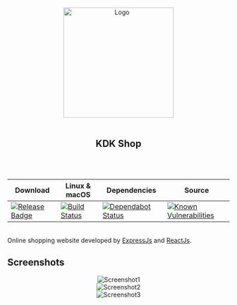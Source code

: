 <p align="center">
  <br>
  <img alt="Logo" src="https://github.com/kdk-shop/KDK-Online-Shopping-Website/raw/master/media/logo.jpg" width="250"/>
  <br><br>
</p>
<h2 align="center"> KDK Shop </h2>
<br><br>


Download | Linux & macOS | Dependencies |  Source
-------- | ------------- | ------------ |  ------
[![Release Badge](https://badgen.net/github/release/kdk-shop/KDK-Online-Shopping-Website)](https://github.com/kdk-shop/KDK-Online-Shopping-Website/releases)|[![Build Status](https://travis-ci.com/kdk-shop/KDK-Online-Shopping-Website.svg?branch=master)](https://travis-ci.com/kdk-shop/KDK-Online-Shopping-Website) | [![Dependabot Status](https://api.dependabot.com/badges/status?host=github&repo=kdk-shop/KDK-Online-Shopping-Website)](https://dependabot.com) | [![Known Vulnerabilities](https://snyk.io/test/github/kdk-shop/KDK-Online-Shopping-Website/badge.svg?targetFile=package.json)](https://snyk.io/test/github/kdk-shop/KDK-Online-Shopping-Website?targetFile=package.json)
<br>
Online shopping website developed by <a href="https://expressjs.com">ExpressJs</a> and <a href="https://reactjs.org">ReactJs</a>.
<br>
<h2>Screenshots</h2>
<p align="center">
<img alt="Screenshot1" src="https://github.com/kdk-shop/KDK-Online-Shopping-Website/raw/master/media/ss1.jpg" />
<br>
<img alt="Screenshot2" src="https://github.com/kdk-shop/KDK-Online-Shopping-Website/raw/master/media/ss2.jpg" />
<br>
<img alt="Screenshot3" src="https://github.com/kdk-shop/KDK-Online-Shopping-Website/raw/master/media/ss3.jpg" />
</p>
